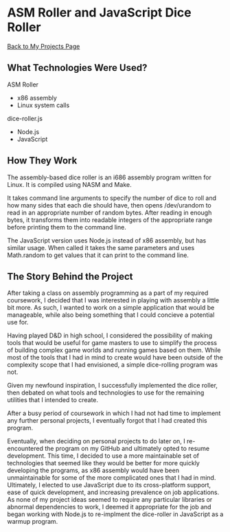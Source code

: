 # ASM Roller and JavaScript Dice Roller

[Back to My Projects Page](projects.html)

## What Technologies Were Used?

ASM Roller
- x86 assembly
- Linux system calls

dice-roller.js
- Node.js
- JavaScript


## How They Work

The assembly-based dice roller is an i686 assembly program written for Linux.  It is compiled using NASM and Make.

It takes command line arguments to specify the number of dice to roll and how many sides that each die should have, then opens /dev/urandom to read in an appropriate number of random bytes.  After reading in enough bytes, it transforms them into readable integers of the appropriate range before printing them to the command line.

The JavaScript version uses Node.js instead of x86 assembly, but has similar usage.  When called it takes the same parameters and uses Math.random to get values that it can print to the command line.


## The Story Behind the Project

After taking a class on assembly programming as a part of my required coursework, I decided that I was interested in playing with assembly a little bit more.  As such, I wanted to work on a simple application that would be manageable, while also being something that I could concieve a potential use for.  

Having played D&D in high school, I considered the possibility of making tools that would be useful for game masters to use to simplify the process of building complex game worlds and running games based on them.  While most of the tools that I had in mind to create would have been outside of the complexity scope that I had envisioned, a simple dice-rolling program was not.

Given my newfound inspiration, I successfully implemented the dice roller, then debated on what tools and technologies to use for the remaining utilities that I intended to create.

After a busy period of coursework in which I had not had time to implement any further personal projects, I eventually forgot that I had created this program.

Eventually, when deciding on personal projects to do later on, I re-encountered the program on my GitHub and ultimately opted to resume development.  This time, I decided to use a more maintainable set of technologies that seemed like they would be better for more quickly developing the programs, as x86 assembly would have been unmaintainable for some of the more complicated ones that I had in mind.  Ultimately, I elected to use JavaScript due to its cross-platform support, ease of quick development, and increasing prevalence on job applications.  As none of my project ideas seemed to require any particular libraries or abnormal dependencies to work, I deemed it appropriate for the job and began working with Node.js to re-implment the dice-roller in JavaScript as a warmup program.
